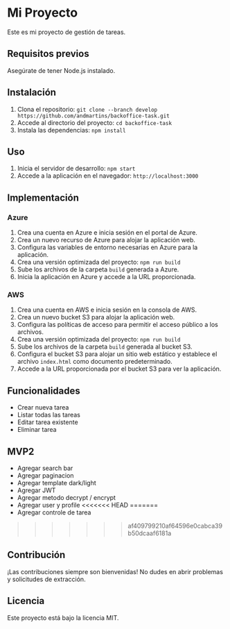 # Mi Proyecto

Este es mi proyecto de gestión de tareas.

## Requisitos previos

Asegúrate de tener Node.js instalado.

## Instalación

1. Clona el repositorio: `git clone --branch develop https://github.com/andmartins/backoffice-task.git`
2. Accede al directorio del proyecto: `cd backoffice-task`
3. Instala las dependencias: `npm install`

## Uso

1. Inicia el servidor de desarrollo: `npm start`
2. Accede a la aplicación en el navegador: `http://localhost:3000`

## Implementación

### Azure

1. Crea una cuenta en Azure e inicia sesión en el portal de Azure.
2. Crea un nuevo recurso de Azure para alojar la aplicación web.
3. Configura las variables de entorno necesarias en Azure para la aplicación.
4. Crea una versión optimizada del proyecto: `npm run build`
5. Sube los archivos de la carpeta `build` generada a Azure.
6. Inicia la aplicación en Azure y accede a la URL proporcionada.

### AWS

1. Crea una cuenta en AWS e inicia sesión en la consola de AWS.
2. Crea un nuevo bucket S3 para alojar la aplicación web.
3. Configura las políticas de acceso para permitir el acceso público a los archivos.
4. Crea una versión optimizada del proyecto: `npm run build`
5. Sube los archivos de la carpeta `build` generada al bucket S3.
6. Configura el bucket S3 para alojar un sitio web estático y establece el archivo `index.html` como documento predeterminado.
7. Accede a la URL proporcionada por el bucket S3 para ver la aplicación.

## Funcionalidades

- Crear nueva tarea
- Listar todas las tareas
- Editar tarea existente
- Eliminar tarea

## MVP2
- Agregar search bar
- Agregar paginacion
- Agregar template dark/light
- Agregar JWT
- Agregar metodo decrypt / encrypt
- Agregar user y profile
<<<<<<< HEAD
=======
- Agregar controle de tarea
>>>>>>> af409799210af64596e0cabca39b50dcaaf6181a

## Contribución

¡Las contribuciones siempre son bienvenidas! No dudes en abrir problemas y solicitudes de extracción.

## Licencia

Este proyecto está bajo la licencia MIT.
